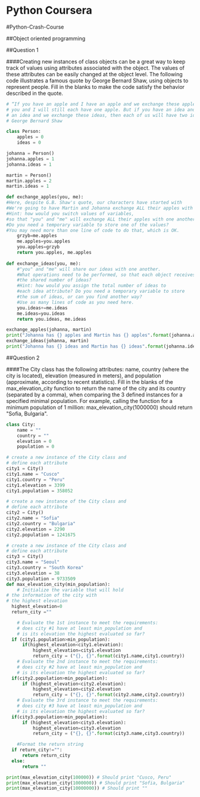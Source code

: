 # Python Coursera
#Python-Crash-Course

##Object oriented programming



##Question 1 

####Creating new instances of class objects can be a great way to keep track of values using attributes associated with the object. The values of these attributes can be easily changed at the object level.  The following code illustrates a famous quote by George Bernard Shaw, using objects to represent people. Fill in the blanks to make the code satisfy the behavior described in the quote. 


``` python
# “If you have an apple and I have an apple and we exchange these apples then
# you and I will still each have one apple. But if you have an idea and I have
# an idea and we exchange these ideas, then each of us will have two ideas.”
# George Bernard Shaw

class Person:
    apples = 0
    ideas = 0

johanna = Person()
johanna.apples = 1
johanna.ideas = 1

martin = Person()
martin.apples = 2
martin.ideas = 1

def exchange_apples(you, me):
#Here, despite G.B. Shaw's quote, our characters have started with       #different amounts of apples so we can better observe the results. 
#We're going to have Martin and Johanna exchange ALL their apples with #one another.
#Hint: how would you switch values of variables, 
#so that "you" and "me" will exchange ALL their apples with one another?
#Do you need a temporary variable to store one of the values?
#You may need more than one line of code to do that, which is OK. 
    grzyb=me.apples
    me.apples=you.apples
    you.apples=grzyb
    return you.apples, me.apples
    
def exchange_ideas(you, me):
    #"you" and "me" will share our ideas with one another.
    #What operations need to be performed, so that each object receives
    #the shared number of ideas?
    #Hint: how would you assign the total number of ideas to 
    #each idea attribute? Do you need a temporary variable to store 
    #the sum of ideas, or can you find another way? 
    #Use as many lines of code as you need here.
    you.ideas+=me.ideas
    me.ideas=you.ideas
    return you.ideas, me.ideas

exchange_apples(johanna, martin)
print("Johanna has {} apples and Martin has {} apples".format(johanna.apples, martin.apples))
exchange_ideas(johanna, martin)
print("Johanna has {} ideas and Martin has {} ideas".format(johanna.ideas, martin.ideas))

```   

##Question 2 

####The City class has the following attributes: name, country (where the city is located), elevation (measured in meters), and population (approximate, according to recent statistics). Fill in the blanks of the max_elevation_city function to return the name of the city and its country (separated by a comma), when comparing the 3 defined instances for a specified minimal population. For example, calling the function for a minimum population of 1 million: max_elevation_city(1000000) should return "Sofia, Bulgaria". 



``` python
class City:
	name = ""
	country = ""
	elevation = 0 
	population = 0

# create a new instance of the City class and
# define each attribute
city1 = City()
city1.name = "Cusco"
city1.country = "Peru"
city1.elevation = 3399
city1.population = 358052

# create a new instance of the City class and
# define each attribute
city2 = City()
city2.name = "Sofia"
city2.country = "Bulgaria"
city2.elevation = 2290
city2.population = 1241675

# create a new instance of the City class and
# define each attribute
city3 = City()
city3.name = "Seoul"
city3.country = "South Korea"
city3.elevation = 38
city3.population = 9733509
def max_elevation_city(min_population):
	# Initialize the variable that will hold 
# the information of the city with 
# the highest elevation 
  highest_elevation=0
  return_city =""

	# Evaluate the 1st instance to meet the requirements:
	# does city #1 have at least min_population and
	# is its elevation the highest evaluated so far?
  if (city1.population>min_population):
      if(highest_elevation<city1.elevation):
          highest_elevation=city1.elevation
          return_city = ("{}, {}".format(city1.name,city1.country))
	# Evaluate the 2nd instance to meet the requirements:
	# does city #2 have at least min_population and
	# is its elevation the highest evaluated so far?
  if(city2.population>min_population):
      if (highest_elevation<city2.elevation):
          highest_elevation=city2.elevation
          return_city = ("{}, {}".format(city2.name,city2.country))
	# Evaluate the 3rd instance to meet the requirements:
	# does city #3 have at least min_population and
	# is its elevation the highest evaluated so far?
  if(city3.population>min_population):
      if (highest_elevation<city3.elevation):
          highest_elevation=city3.elevation
          return_city = ("{}, {}".format(city3.name,city3.country))

	#Format the return string
  if return_city!="":
      return return_city
  else:
      return ""

print(max_elevation_city(100000)) # Should print "Cusco, Peru"
print(max_elevation_city(1000000)) # Should print "Sofia, Bulgaria"
print(max_elevation_city(10000000)) # Should print ""
```   